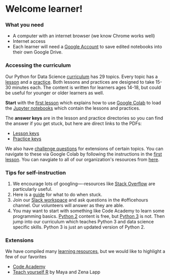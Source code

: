 # Welcome learner!

### What you need
- A computer with an internet browser (we know Chrome works well)  
- Internet access  
-  Each learner will need a [Google Account](https://support.google.com/accounts/answer/27441?hl=en) to save edited notebooks into their own Google Drive.  

### Accessing the curriculum
Our Python for Data Science [curriculum](https://github.com/GWC-DCMB/ClubCurriculum) has 29 topics. Every topic has a [lesson](https://github.com/GWC-DCMB/ClubCurriculum/tree/master/Lessons) and a [practice](https://github.com/GWC-DCMB/ClubCurriculum/tree/master/Practices). Both lessons and practices are designed to take 15-30 minutes each. The content is written for learners ages 14-18, but could be useful for younger or older learners as well.

**Start** with the [first lesson](https://github.com/GWC-DCMB/ClubCurriculum/blob/master/Lessons/Lesson01_Jupyter-Setup.md) which explains how to use [Google Colab](https://colab.research.google.com) to load the [Jupyter notebooks](https://jupyter.org) which contain the lessons and practices.

 The **answer keys** are in the lesson and practice directories so you can find the answer if you get stuck, but here are direct links to the PDFs: 
- [Lesson keys](https://github.com/GWC-DCMB/ClubCurriculum/tree/master/Lessons/_Keys/pdf)
- [Practice keys](https://github.com/GWC-DCMB/ClubCurriculum/tree/master/Practices/_Keys/pdf)

We also have [challenge questions](https://github.com/GWC-DCMB/challengeQuestions/tree/master/questions) for extensions of certain topics. You can navigate to these via Google Colab by following the instructions in the [first lesson](https://github.com/GWC-DCMB/ClubCurriculum/blob/master/Lessons/Lesson01_Jupyter-Setup.md). You can navgiate  to all of our organization's resources from [here](https://github.com/GWC-DCMB/GWC-DCMB). 

### Tips for self-instruction
1. We encourage lots of googling—-resources like [Stack Overflow](https://stackoverflow.com) are particularly useful.  
2. Here is a [guide](https://github.com/GWC-DCMB/GWC-DCMB/blob/master/troubleshooting-checklist.md) for what to do when stuck.  
3. Join our [Slack workspace](https://join.slack.com/t/dcmbgirlswhocode/shared_invite/zt-cl70c3pu-l61UdX4p~NwFtu0fMRim2g) and ask questions in the #officehours channel. Our volunteers will answer as they are able.  
4. You may want to start with something like Code Academy to learn some programming basics. [Python 2](https://www.codecademy.com/learn/learn-python) content is free, but [Python 3](https://www.codecademy.com/learn/learn-python-3) is not. Then jump into our curriculum which teaches Python 3 and data science specific skills. Python 3 is just an updated version of Python 2.

### Extensions
We have compiled many [learning resources](https://github.com/GWC-DCMB/GWC-DCMB/blob/master/learning-resources.md), but we would like to highlight a few of our favorites
- [Code Academy](https://www.codecademy.com) 
- [Teach yourself R](https://github.com/zenalapp/teach-yourself-r/wiki) by Maya and Zena Lapp

